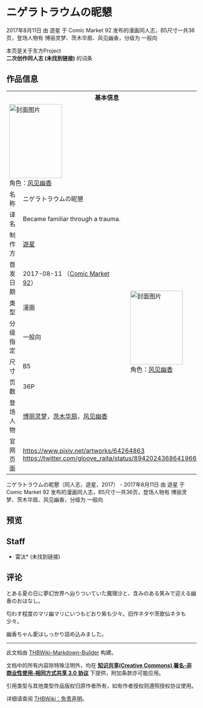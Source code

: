 # ニゲラトラウムの昵懇

<!-- source html: G:\repos\THBWiki-Markdown-Builder\THBWikiMarkdown\Temp\main\2\2b\ns0%3A%E3%83%8B%E3%82%B2%E3%83%A9%E3%83%88%E3%83%A9%E3%82%A6%E3%83%A0%E3%81%AE%E6%98%B5%E6%87%87.html -->

2017年8月11日 由 遊星 于 Comic Market 92 发布的漫画同人志，B5尺寸一共36页，登场人物有 博丽灵梦、茨木华扇、风见幽香，分级为 一般向

本页是关于东方Project  
 **二次创作同人志 (未找到链接)** 的词条

## 作品信息

<table><tbody><tr><th colspan="3">基本信息</th></tr><tr><td class="cover-artwork-mobile" colspan="2"><a href="./文件-ニゲラトラウムの昵懇封面.png.md" class="image" title="封面图片"><img alt="封面图片" src="https://upload.thwiki.cc/thumb/c/c0/%E3%83%8B%E3%82%B2%E3%83%A9%E3%83%88%E3%83%A9%E3%82%A6%E3%83%A0%E3%81%AE%E6%98%B5%E6%87%87%E5%B0%81%E9%9D%A2.png/139px-%E3%83%8B%E3%82%B2%E3%83%A9%E3%83%88%E3%83%A9%E3%82%A6%E3%83%A0%E3%81%AE%E6%98%B5%E6%87%87%E5%B0%81%E9%9D%A2.png" decoding="async" loading="lazy" width="139" height="196" srcset="https://upload.thwiki.cc/thumb/c/c0/%E3%83%8B%E3%82%B2%E3%83%A9%E3%83%88%E3%83%A9%E3%82%A6%E3%83%A0%E3%81%AE%E6%98%B5%E6%87%87%E5%B0%81%E9%9D%A2.png/208px-%E3%83%8B%E3%82%B2%E3%83%A9%E3%83%88%E3%83%A9%E3%82%A6%E3%83%A0%E3%81%AE%E6%98%B5%E6%87%87%E5%B0%81%E9%9D%A2.png 1.5x, https://upload.thwiki.cc/thumb/c/c0/%E3%83%8B%E3%82%B2%E3%83%A9%E3%83%88%E3%83%A9%E3%82%A6%E3%83%A0%E3%81%AE%E6%98%B5%E6%87%87%E5%B0%81%E9%9D%A2.png/277px-%E3%83%8B%E3%82%B2%E3%83%A9%E3%83%88%E3%83%A9%E3%82%A6%E3%83%A0%E3%81%AE%E6%98%B5%E6%87%87%E5%B0%81%E9%9D%A2.png 2x" data-file-width="700" data-file-height="989"></a><div class="cover-char">角色：<a href="./风见幽香.md" title="风见幽香">风见幽香</a></div></td>
</tr><tr><td class="label">名称</td><td colspan="2"> ニゲラトラウムの昵懇 </td></tr><tr><td class="label">译名</td><td colspan="2"> Became familiar through a trauma. </td></tr><tr><td class="label">制作方</td><td><a href="./遊星.md" title="遊星">遊星</a></td><td class="cover-artwork" rowspan="7" style="min-width:196px;"><a href="./文件-ニゲラトラウムの昵懇封面.png.md" class="image" title="封面图片"><img alt="封面图片" src="https://upload.thwiki.cc/thumb/c/c0/%E3%83%8B%E3%82%B2%E3%83%A9%E3%83%88%E3%83%A9%E3%82%A6%E3%83%A0%E3%81%AE%E6%98%B5%E6%87%87%E5%B0%81%E9%9D%A2.png/139px-%E3%83%8B%E3%82%B2%E3%83%A9%E3%83%88%E3%83%A9%E3%82%A6%E3%83%A0%E3%81%AE%E6%98%B5%E6%87%87%E5%B0%81%E9%9D%A2.png" decoding="async" loading="lazy" width="139" height="196" srcset="https://upload.thwiki.cc/thumb/c/c0/%E3%83%8B%E3%82%B2%E3%83%A9%E3%83%88%E3%83%A9%E3%82%A6%E3%83%A0%E3%81%AE%E6%98%B5%E6%87%87%E5%B0%81%E9%9D%A2.png/208px-%E3%83%8B%E3%82%B2%E3%83%A9%E3%83%88%E3%83%A9%E3%82%A6%E3%83%A0%E3%81%AE%E6%98%B5%E6%87%87%E5%B0%81%E9%9D%A2.png 1.5x, https://upload.thwiki.cc/thumb/c/c0/%E3%83%8B%E3%82%B2%E3%83%A9%E3%83%88%E3%83%A9%E3%82%A6%E3%83%A0%E3%81%AE%E6%98%B5%E6%87%87%E5%B0%81%E9%9D%A2.png/277px-%E3%83%8B%E3%82%B2%E3%83%A9%E3%83%88%E3%83%A9%E3%82%A6%E3%83%A0%E3%81%AE%E6%98%B5%E6%87%87%E5%B0%81%E9%9D%A2.png 2x" data-file-width="700" data-file-height="989"></a><div class="cover-char">角色：<a href="./风见幽香.md" title="风见幽香">风见幽香</a></div></td>
</tr><tr><td class="label">首发日期</td><td>2017-08-11&#160;（<a href="/展会作品列表?e=Comic+Market%2392">Comic Market 92</a>）</td></tr><tr><td class="label">类型</td><td>漫画</td></tr><tr><td class="label">分级指定</td><td>一般向</td></tr><tr><td class="label">尺寸</td><td>B5</td></tr><tr><td class="label">页数</td><td>36P</td></tr><tr><td class="label">登场人物</td><td><a href="./博丽灵梦.md" title="博丽灵梦">博丽灵梦</a>，<a href="./茨木华扇.md" title="茨木华扇">茨木华扇</a>，<a href="./风见幽香.md" title="风见幽香">风见幽香</a></td></tr>
<tr><td class="label">官网页面</td><td colspan="2"><a rel="nofollow" class="external free" href="https://www.pixiv.net/artworks/64264863">https://www.pixiv.net/artworks/64264863</a><br><a rel="nofollow" class="external free" href="https://twitter.com/gloove_raita/status/894202436864196608">https://twitter.com/gloove_raita/status/894202436864196608</a></td></tr></tbody></table>

ニゲラトラウムの昵懇（同人志，遊星，2017） - 2017年8月11日 由 遊星 于 Comic Market 92 发布的漫画同人志，B5尺寸一共36页，登场人物有 博丽灵梦、茨木华扇、风见幽香，分级为 一般向

## 预览

## Staff
- 雷汰* (未找到链接)


## 评论

  
とある夏の日に夢幻世界へ辿りついていた魔理沙と、含みのある笑みで迎える幽香のおはなし。  

匂わす程度のマリ幽マリにいつもどおり紫も少々。旧作ネタや茨歌仙ネタも少々。  

幽香ちゃん愛はしっかり詰め込みました。
  


  
  

  





---

此文档由 [THBWiki-Markdown-Builder](https://github.com/Delsin-Yu/THBWiki-Markdown-Builder) 构建。

文档中的所有内容除特殊注明外，均在 [**知识共享(Creative Commons) 署名-非商业性使用-相同方式共享 3.0 协议**](https://creativecommons.org/licenses/by-sa/3.0/deed.zh-hans) 下提供，附加条款亦可能应用。

引用类型与其他类型作品版权归原作者所有，如有作者授权则遵照授权协议使用。

详细请查阅 [THBWiki：免责声明](https://thbwiki.cc/THBWiki:%E5%85%8D%E8%B4%A3%E5%A3%B0%E6%98%8E)。

